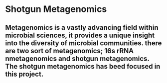 # Shotgun Metagenomics
## Metagenomics is a vastly advancing field within microbial sciences, it provides a unique insight into the diversity of microbial communities. there are two sort of metagenomics; 16s rRNA nmetagenomics and shotgun metagenomics. The shotgun metagenomics has beed focused in this project.
